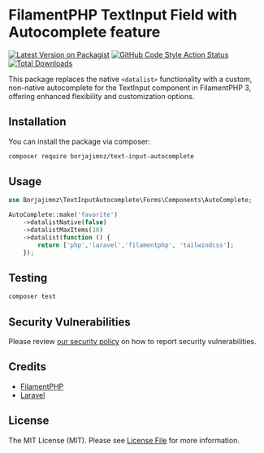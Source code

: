 # FilamentPHP TextInput Field with Autocomplete feature

[![Latest Version on Packagist](https://img.shields.io/packagist/v/borjajimnz/text-input-autocomplete.svg?style=flat-square)](https://packagist.org/packages/borjajimnz/text-input-autocomplete)
[![GitHub Code Style Action Status](https://img.shields.io/github/actions/workflow/status/borjajimnz/text-input-autocomplete/fix-php-code-style-issues.yml?branch=main&label=code%20style&style=flat-square)](https://github.com/borjajimnz/text-input-autocomplete/actions?query=workflow%3A"Fix+PHP+code+style+issues"+branch%3Amain)
[![Total Downloads](https://img.shields.io/packagist/dt/borjajimnz/text-input-autocomplete.svg?style=flat-square)](https://packagist.org/packages/borjajimnz/text-input-autocomplete)

This package replaces the native `<datalist>` functionality with a custom, non-native autocomplete for the TextInput component in FilamentPHP 3, offering enhanced flexibility and customization options.
## Installation

You can install the package via composer:

```bash
composer require borjajimnz/text-input-autocomplete
```

## Usage

```php
use Borjajimnz\TextInputAutocomplete\Forms\Components\AutoComplete;

AutoComplete::make('favorite')
    ->datalistNative(false)
    ->datalistMaxItems(10)
    ->datalist(function () {
        return ['php','laravel','filamentphp', 'tailwindcss'];
    });
```

## Testing

```bash
composer test
```

## Security Vulnerabilities

Please review [our security policy](../../security/policy) on how to report security vulnerabilities.

## Credits

- [FilamentPHP](https://github.com/filamentphp)
- [Laravel](https://github.com/laravel)

## License

The MIT License (MIT). Please see [License File](LICENSE.md) for more information.
